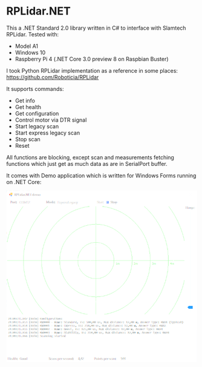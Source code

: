 # RPLidar.NET

This a .NET Standard 2.0 library written in C# to interface with Slamtech RPLidar.
Tested with:
 - Model A1
 - Windows 10
 - Raspberry Pi 4 (.NET Core 3.0 preview 8 on Raspbian Buster)

I took Python RPLidar implementation as a reference in some places:
https://github.com/Roboticia/RPLidar

It supports commands:
 - Get info
 - Get health
 - Get configuration
 - Control motor via DTR signal
 - Start legacy scan 
 - Start express legacy scan
 - Stop scan
 - Reset
 
All functions are blocking, except scan and measurements fetching functions which just get as much data as are in SerialPort buffer.

It comes with Demo application which is written for Windows Forms running on .NET Core:

![Screenshot of demo](Demo/screenshot.png)